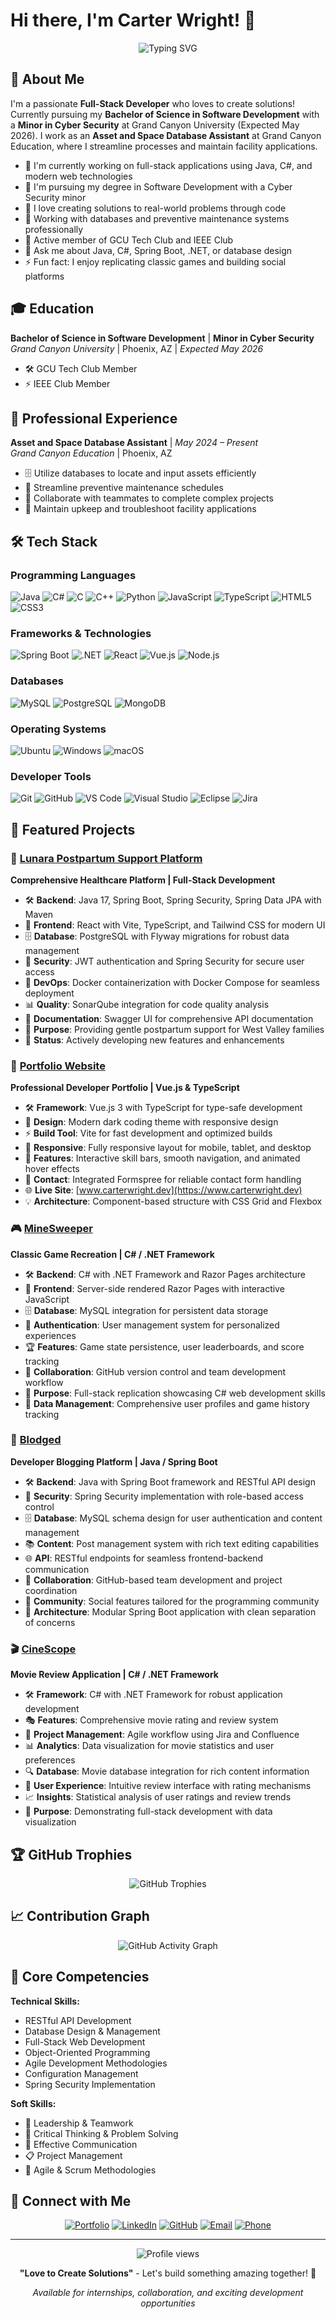 # Hi there, I'm Carter Wright! 👋

<div align="center">
  <img src="https://readme-typing-svg.herokuapp.com?font=Fira+Code&pause=1000&color=2F81F7&center=true&vCenter=true&width=500&lines=Full-Stack+Developer;Software+Development+Student;Love+to+Create+Solutions;Problem+Solver+%26+Innovator" alt="Typing SVG" />
</div>

## 🚀 About Me

I'm a passionate **Full-Stack Developer** who loves to create solutions! Currently pursuing my **Bachelor of Science in Software Development** with a **Minor in Cyber Security** at Grand Canyon University (Expected May 2026). I work as an **Asset and Space Database Assistant** at Grand Canyon Education, where I streamline processes and maintain facility applications.

- 🔭 I'm currently working on full-stack applications using Java, C#, and modern web technologies
- 🌱 I'm pursuing my degree in Software Development with a Cyber Security minor
- 🎯 I love creating solutions to real-world problems through code
- 💼 Working with databases and preventive maintenance systems professionally
- 🏫 Active member of GCU Tech Club and IEEE Club
- 💬 Ask me about Java, C#, Spring Boot, .NET, or database design
- ⚡ Fun fact: I enjoy replicating classic games and building social platforms

## 🎓 Education

**Bachelor of Science in Software Development** | **Minor in Cyber Security**  
*Grand Canyon University* | Phoenix, AZ | *Expected May 2026*
- 🛠️ GCU Tech Club Member
- ⚡ IEEE Club Member

## 💼 Professional Experience

**Asset and Space Database Assistant** | *May 2024 – Present*  
*Grand Canyon Education* | Phoenix, AZ
- 🗄️ Utilize databases to locate and input assets efficiently
- 📅 Streamline preventive maintenance schedules
- 🤝 Collaborate with teammates to complete complex projects
- 🔧 Maintain upkeep and troubleshoot facility applications

## 🛠️ Tech Stack

### Programming Languages
![Java](https://img.shields.io/badge/java-%23ED8B00.svg?style=for-the-badge&logo=openjdk&logoColor=white)
![C#](https://img.shields.io/badge/c%23-%23239120.svg?style=for-the-badge&logo=c-sharp&logoColor=white)
![C](https://img.shields.io/badge/c-%2300599C.svg?style=for-the-badge&logo=c&logoColor=white)
![C++](https://img.shields.io/badge/c++-%2300599C.svg?style=for-the-badge&logo=c%2B%2B&logoColor=white)
![Python](https://img.shields.io/badge/python-3670A0?style=for-the-badge&logo=python&logoColor=ffdd54)
![JavaScript](https://img.shields.io/badge/javascript-%23323330.svg?style=for-the-badge&logo=javascript&logoColor=%23F7DF1E)
![TypeScript](https://img.shields.io/badge/typescript-%23007ACC.svg?style=for-the-badge&logo=typescript&logoColor=white)
![HTML5](https://img.shields.io/badge/html5-%23E34F26.svg?style=for-the-badge&logo=html5&logoColor=white)
![CSS3](https://img.shields.io/badge/css3-%231572B6.svg?style=for-the-badge&logo=css3&logoColor=white)

### Frameworks & Technologies
![Spring Boot](https://img.shields.io/badge/spring%20boot-%236DB33F.svg?style=for-the-badge&logo=springboot&logoColor=white)
![.NET](https://img.shields.io/badge/.NET-5C2D91?style=for-the-badge&logo=.net&logoColor=white)
![React](https://img.shields.io/badge/react-%2320232a.svg?style=for-the-badge&logo=react&logoColor=%2361DAFB)
![Vue.js](https://img.shields.io/badge/vuejs-%2335495e.svg?style=for-the-badge&logo=vuedotjs&logoColor=%234FC08D)
![Node.js](https://img.shields.io/badge/node.js-6DA55F?style=for-the-badge&logo=node.js&logoColor=white)

### Databases
![MySQL](https://img.shields.io/badge/mysql-%2300f.svg?style=for-the-badge&logo=mysql&logoColor=white)
![PostgreSQL](https://img.shields.io/badge/postgresql-%23316192.svg?style=for-the-badge&logo=postgresql&logoColor=white)
![MongoDB](https://img.shields.io/badge/MongoDB-%234ea94b.svg?style=for-the-badge&logo=mongodb&logoColor=white)

### Operating Systems
![Ubuntu](https://img.shields.io/badge/Ubuntu-E95420?style=for-the-badge&logo=ubuntu&logoColor=white)
![Windows](https://img.shields.io/badge/Windows-0078D6?style=for-the-badge&logo=windows&logoColor=white)
![macOS](https://img.shields.io/badge/mac%20os-000000?style=for-the-badge&logo=macos&logoColor=F0F0F0)

### Developer Tools
![Git](https://img.shields.io/badge/git-%23F05033.svg?style=for-the-badge&logo=git&logoColor=white)
![GitHub](https://img.shields.io/badge/github-%23121011.svg?style=for-the-badge&logo=github&logoColor=white)
![VS Code](https://img.shields.io/badge/Visual%20Studio%20Code-0078d7.svg?style=for-the-badge&logo=visual-studio-code&logoColor=white)
![Visual Studio](https://img.shields.io/badge/Visual%20Studio-5C2D91.svg?style=for-the-badge&logo=visual-studio&logoColor=white)
![Eclipse](https://img.shields.io/badge/Eclipse-FE7A16.svg?style=for-the-badge&logo=Eclipse&logoColor=white)
![Jira](https://img.shields.io/badge/jira-%230A0FFF.svg?style=for-the-badge&logo=jira&logoColor=white)

## 📁 Featured Projects

### 🌟 [Lunara Postpartum Support Platform](https://github.com/omniV1/AQC)
**Comprehensive Healthcare Platform | Full-Stack Development**
- 🛠️ **Backend**: Java 17, Spring Boot, Spring Security, Spring Data JPA with Maven
- 🎨 **Frontend**: React with Vite, TypeScript, and Tailwind CSS for modern UI
- 🗄️ **Database**: PostgreSQL with Flyway migrations for robust data management
- 🔐 **Security**: JWT authentication and Spring Security for secure user access
- 🐳 **DevOps**: Docker containerization with Docker Compose for seamless deployment
- 📊 **Quality**: SonarQube integration for code quality analysis
- 📖 **Documentation**: Swagger UI for comprehensive API documentation
- 🎯 **Purpose**: Providing gentle postpartum support for West Valley families
- 🔄 **Status**: Actively developing new features and enhancements

### 💼 [Portfolio Website](https://github.com/Cademic/PortfolioWebsite)
**Professional Developer Portfolio | Vue.js & TypeScript**
- 🛠️ **Framework**: Vue.js 3 with TypeScript for type-safe development
- 🎨 **Design**: Modern dark coding theme with responsive design
- ⚡ **Build Tool**: Vite for fast development and optimized builds
- 📱 **Responsive**: Fully responsive layout for mobile, tablet, and desktop
- 🎯 **Features**: Interactive skill bars, smooth navigation, and animated hover effects
- 📧 **Contact**: Integrated Formspree for reliable contact form handling
- 🌐 **Live Site**: [www.carterwright.dev](https://www.carterwright.dev)
- 💡 **Architecture**: Component-based structure with CSS Grid and Flexbox

### 🎮 [MineSweeper](https://github.com/NoahStarkenburg/MineSweeper)
**Classic Game Recreation | C# / .NET Framework**
- 🛠️ **Backend**: C# with .NET Framework and Razor Pages architecture
- 🎨 **Frontend**: Server-side rendered Razor Pages with interactive JavaScript
- 🗄️ **Database**: MySQL integration for persistent data storage
- 👤 **Authentication**: User management system for personalized experiences
- 🏆 **Features**: Game state persistence, user leaderboards, and score tracking
- 👥 **Collaboration**: GitHub version control and team development workflow
- 🎯 **Purpose**: Full-stack replication showcasing C# web development skills
- 💾 **Data Management**: Comprehensive user profiles and game history tracking

### 📝 [Blodged](https://github.com/Cademic/blodged)
**Developer Blogging Platform | Java / Spring Boot**
- 🛠️ **Backend**: Java with Spring Boot framework and RESTful API design
- 🔐 **Security**: Spring Security implementation with role-based access control
- 🗄️ **Database**: MySQL schema design for user authentication and content management
- 📚 **Content**: Post management system with rich text editing capabilities
- 🌐 **API**: RESTful endpoints for seamless frontend-backend communication
- 👥 **Collaboration**: GitHub-based team development and project coordination
- 🎯 **Community**: Social features tailored for the programming community
- 🔧 **Architecture**: Modular Spring Boot application with clean separation of concerns

### 🎬 [CineScope](https://github.com/omniV1/CineScope)
**Movie Review Application | C# / .NET Framework**
- 🛠️ **Framework**: C# with .NET Framework for robust application development
- 🎭 **Features**: Comprehensive movie rating and review system
- 👥 **Project Management**: Agile workflow using Jira and Confluence
- 📊 **Analytics**: Data visualization for movie statistics and user preferences
- 🔍 **Database**: Movie database integration for rich content information
- 👤 **User Experience**: Intuitive review interface with rating mechanisms
- 📈 **Insights**: Statistical analysis of user ratings and review trends
- 🎯 **Purpose**: Demonstrating full-stack development with data visualization

## 🏆 GitHub Trophies
<div align="center">
  <img src="https://github-profile-trophy.vercel.app?username=Cademic&theme=dracula&column=4&row=1&margin-w=15&margin-h=15" alt="GitHub Trophies" />
</div>

## 📈 Contribution Graph
<div align="center">
  <img src="https://github-readme-activity-graph.vercel.app/graph?username=Cademic&theme=dracula&hide_border=false" alt="GitHub Activity Graph" />
</div>

## 💪 Core Competencies

**Technical Skills:**
- RESTful API Development
- Database Design & Management
- Full-Stack Web Development
- Object-Oriented Programming
- Agile Development Methodologies
- Configuration Management
- Spring Security Implementation

**Soft Skills:**
- 🎯 Leadership & Teamwork
- 🧠 Critical Thinking & Problem Solving
- 💬 Effective Communication
- 📋 Project Management
- 🔄 Agile & Scrum Methodologies

## 🤝 Connect with Me

<div align="center">
  
[![Portfolio](https://img.shields.io/badge/Portfolio-255E63?style=for-the-badge&logo=About.me&logoColor=white)](https://www.carterwright.dev)
[![LinkedIn](https://img.shields.io/badge/LinkedIn-0077B5?style=for-the-badge&logo=linkedin&logoColor=white)](https://www.linkedin.com/in/carterdanw/)
[![GitHub](https://img.shields.io/badge/GitHub-100000?style=for-the-badge&logo=github&logoColor=white)](https://github.com/Cademic)
[![Email](https://img.shields.io/badge/Email-D14836?style=for-the-badge&logo=gmail&logoColor=white)](mailto:carterwright221@gmail.com)
[![Phone](https://img.shields.io/badge/Phone-25D366?style=for-the-badge&logo=phone&logoColor=white)](tel:8105693888)

</div>

---

<div align="center">
  <img src="https://komarev.com/ghpvc/?username=Cademic&label=Profile%20views&color=0e75b6&style=flat" alt="Profile views" />
</div>

<div align="center">
  
**"Love to Create Solutions"** - Let's build something amazing together! 🚀
  
*Available for internships, collaboration, and exciting development opportunities*

</div>
